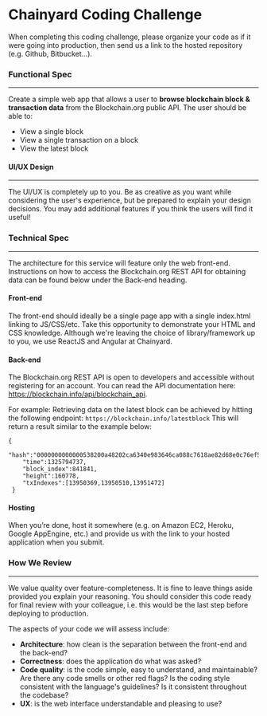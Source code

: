 Chainyard Coding Challenge
=============

When completing this coding challenge, please organize your code as if it were going into production, then send us a link to the hosted repository (e.g. Github, Bitbucket...).

### Functional Spec
----------------------------

Create a simple web app that allows a user to **browse blockchain block & transaction data** from the Blockchain.org public API. The user should be able to:

- View a single block
- View a single transaction on a block
- View the latest block

#### UI/UX Design
------------------------

The UI/UX is completely up to you. Be as creative as you want while considering the user's experience, but be prepared to explain your design decisions. You may add additional features if you think the users will find it useful!

### Technical Spec
---------------------------

The architecture for this service will feature only the web front-end. Instructions on how to access the Blockchain.org REST API for obtaining data can be found below under the Back-end heading.


#### Front-end

The front-end should ideally be a single page app with a single index.html linking to JS/CSS/etc. Take this opportunity to demonstrate your HTML and CSS knowledge. Although we're leaving the choice of library/framework up to you, we use ReactJS and Angular at Chainyard.


#### Back-end

The Blockchain.org REST API is open to developers and accessible without registering for an account. You can read the API documentation here: https://blockchain.info/api/blockchain_api.

For example: Retrieving data on the latest block can be achieved by hitting the following endpoint: ```https://blockchain.info/latestblock```
This will return a result similar to the example below:

```
{
    "hash":"0000000000000538200a48202ca6340e983646ca088c7618ae82d68e0c76ef5a",
    "time":1325794737,
    "block_index":841841,
    "height":160778,
    "txIndexes":[13950369,13950510,13951472]
 }
```

#### Hosting

When you’re done, host it somewhere (e.g. on Amazon EC2, Heroku, Google AppEngine, etc.) and provide us with the link to your hosted application when you submit.


### How We Review
-------------------------

We value quality over feature-completeness. It is fine to leave things aside provided you explain your reasoning. You should consider this code ready for final review with your colleague, i.e. this would be the last step before deploying to production.

The aspects of your code we will assess include:

- **Architecture**: how clean is the separation between the front-end and the back-end?
- **Correctness**: does the application do what was asked?
- **Code quality**: is the code simple, easy to understand, and maintainable? Are there any code smells or other red flags? Is the coding style consistent with the language's guidelines? Is it consistent throughout the codebase?
- **UX**: is the web interface understandable and pleasing to use?

